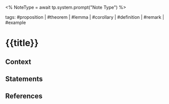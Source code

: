 <% NoteType = await tp.system.prompt("Note Type") %>

tags: #proposition | #theorem | #lemma | #corollary | #definition | #remark | #example

# {{title}}

## Context


## Statements


## References
